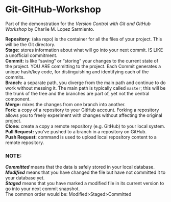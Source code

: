 # Git-GitHub-Workshop
Part of the demonstration for the *Version Control with Git and GitHub Workshop* by Charlie M. Lopez Sarmiento.

**Repository:** (aka repo) is the container for all the files of your project. This will be the Git directory.  
**Stage:** stores information about what will go into your next commit. IS LIKE a unofficial commitment.   
**Commit:** is like “saving” or “storing” your changes to the current state of the project. YOU ARE committing to the project. Each Commit generates a unique hash/key code, for distinguishing and identifying each of the commits.  
**Branch:** a separate path, you diverge from the main path and continue to do work without messing it. The main path is typically called ```master```; this will be the trunk of the tree and the branches are part of, yet not the central component.  
**Merge:** mixes the changes from one branch into another.  
**Fork:** a copy of a repository to your GitHub account. Forking a repository allows you to freely experiment with changes without affecting the original project.  
**Clone:** create a copy a remote repository (e.g. GitHub) to your local system.  
**Pull Request:** you've pushed to a branch in a repository on GitHub.  
**Push Request:** command is used to upload local repository content to a remote repository.  

### NOTE: 

**_Committed_** means that the data is safely stored in your local database.   
**_Modified_** means that you have changed the file but have not committed it to your database yet.   
**_Staged_** means that you have marked a modified file in its current version to go into your next commit snapshot.  
The common order would be: Modified>Staged>Committed 
